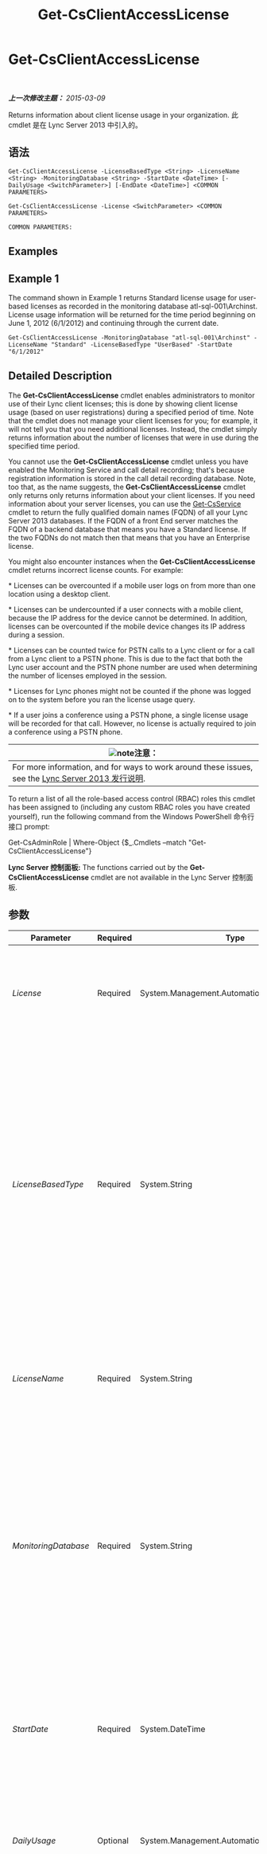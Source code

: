 ﻿---
title: Get-CsClientAccessLicense
TOCTitle: Get-CsClientAccessLicense
ms:assetid: 435062d3-b7f9-400c-9ce7-fb6b6ffce44a
ms:mtpsurl: https://technet.microsoft.com/zh-cn/library/JJ204853(v=OCS.15)
ms:contentKeyID: 49312678
ms.date: 05/19/2016
mtps_version: v=OCS.15
ms.translationtype: HT
---

# Get-CsClientAccessLicense

 

_**上一次修改主题：** 2015-03-09_

Returns information about client license usage in your organization. 此 cmdlet 是在 Lync Server 2013 中引入的。

## 语法

    Get-CsClientAccessLicense -LicenseBasedType <String> -LicenseName <String> -MonitoringDatabase <String> -StartDate <DateTime> [-DailyUsage <SwitchParameter>] [-EndDate <DateTime>] <COMMON PARAMETERS>

    Get-CsClientAccessLicense -License <SwitchParameter> <COMMON PARAMETERS>

    COMMON PARAMETERS:

## Examples

## Example 1

The command shown in Example 1 returns Standard license usage for user-based licenses as recorded in the monitoring database atl-sql-001\\Archinst. License usage information will be returned for the time period beginning on June 1, 2012 (6/1/2012) and continuing through the current date.

    Get-CsClientAccessLicense -MonitoringDatabase "atl-sql-001\Archinst" -LicenseName "Standard" -LicenseBasedType "UserBased" -StartDate "6/1/2012"

## Detailed Description

The **Get-CsClientAccessLicense** cmdlet enables administrators to monitor use of their Lync client licenses; this is done by showing client license usage (based on user registrations) during a specified period of time. Note that the cmdlet does not manage your client licenses for you; for example, it will not tell you that you need additional licenses. Instead, the cmdlet simply returns information about the number of licenses that were in use during the specified time period.

You cannot use the **Get-CsClientAccessLicense** cmdlet unless you have enabled the Monitoring Service and call detail recording; that's because registration information is stored in the call detail recording database. Note, too that, as the name suggests, the **Get-CsClientAccessLicense** cmdlet only returns only returns information about your client licenses. If you need information about your server licenses, you can use the [Get-CsService](get-csservice.md) cmdlet to return the fully qualified domain names (FQDN) of all your Lync Server 2013 databases. If the FQDN of a front End server matches the FQDN of a backend database that means you have a Standard license. If the two FQDNs do not match then that means that you have an Enterprise license.

You might also encounter instances when the **Get-CsClientAccessLicense** cmdlet returns incorrect license counts. For example:

\* Licenses can be overcounted if a mobile user logs on from more than one location using a desktop client.

\* Licenses can be undercounted if a user connects with a mobile client, because the IP address for the device cannot be determined. In addition, licenses can be overcounted if the mobile device changes its IP address during a session.

\* Licenses can be counted twice for PSTN calls to a Lync client or for a call from a Lync client to a PSTN phone. This is due to the fact that both the Lync user account and the PSTN phone number are used when determining the number of licenses employed in the session.

\* Licenses for Lync phones might not be counted if the phone was logged on to the system before you ran the license usage query.

\* If a user joins a conference using a PSTN phone, a single license usage will be recorded for that call. However, no license is actually required to join a conference using a PSTN phone.

<table>
<thead>
<tr class="header">
<th><img src="images/Dn783119.note(OCS.15).gif" title="note" alt="note" />注意：</th>
</tr>
</thead>
<tbody>
<tr class="odd">
<td>For more information, and for ways to work around these issues, see the <a href="lync-server-2013-release-notes.md">Lync Server 2013 发行说明</a>.</td>
</tr>
</tbody>
</table>


To return a list of all the role-based access control (RBAC) roles this cmdlet has been assigned to (including any custom RBAC roles you have created yourself), run the following command from the Windows PowerShell 命令行接口 prompt:

Get-CsAdminRole | Where-Object {$\_.Cmdlets –match "Get-CsClientAccessLicense"}

**Lync Server 控制面板:** The functions carried out by the **Get-CsClientAccessLicense** cmdlet are not available in the Lync Server 控制面板.

## 参数


<table>
<colgroup>
<col style="width: 25%" />
<col style="width: 25%" />
<col style="width: 25%" />
<col style="width: 25%" />
</colgroup>
<thead>
<tr class="header">
<th>Parameter</th>
<th>Required</th>
<th>Type</th>
<th>Description</th>
</tr>
</thead>
<tbody>
<tr class="odd">
<td><p><em>License</em></p></td>
<td><p>Required</p></td>
<td><p>System.Management.Automation.SwitchParameter</p></td>
<td><p>Returns the available license names. This parameter cannot be used with any other parameters; this is the only valid syntax:</p>
<p>Get-CsClientAccessLicense -License</p></td>
</tr>
<tr class="even">
<td><p><em>LicenseBasedType</em></p></td>
<td><p>Required</p></td>
<td><p>System.String</p></td>
<td><p>Indicates whether the license is UserBased or DeviceBased. With UserBased licenses, each user who accesses Lync Server is required to have a client access license, regardless of the number of devices he or she uses to access Lync Server. With DeviceBased licenses, each device used to access Lync Server requires a separate license.</p>
<p>User-based licensing is typically recommended for users who are not always on site, and who might access Lync Server using any number of different devices. Device-based licensing is aimed at on-site users who typically access Lync Server only through shared devices (such as their desktop computer).</p></td>
</tr>
<tr class="odd">
<td><p><em>LicenseName</em></p></td>
<td><p>Required</p></td>
<td><p>System.String</p></td>
<td><p>Indicates the kind of license being retrieved. Valid values are:</p>
<p>* Standard</p>
<p>* Enterprise</p>
<p>* Plus</p></td>
</tr>
<tr class="even">
<td><p><em>MonitoringDatabase</em></p></td>
<td><p>Required</p></td>
<td><p>System.String</p></td>
<td><p>SQL Server instance for the monitoring database. This is typically specified by using the fully qualified domain name of the SQL Server computer and SQL Server instance of the monitoring database. For example:</p>
<p>-MonitoringDatabase &quot;atl-sql-001.litwareinc.com\archinst&quot;</p>
<p>If the monitoring database is in the default SQL Server instance then you only need to specify the FQDN of the computer running SQL Server:</p>
<p>-MonitoringDatabase &quot;atl-sql-001.litwareinc.com&quot;</p></td>
</tr>
<tr class="odd">
<td><p><em>StartDate</em></p></td>
<td><p>Required</p></td>
<td><p>System.DateTime</p></td>
<td><p>Beginning date for the time period for which client license usage should be checked. For example, using the US English format the StartDate parameter might look like this:</p>
<p>-StartDate &quot;1/1/2012&quot;</p>
<p>The StartDate must be earlier than the EndDate.</p></td>
</tr>
<tr class="even">
<td><p><em>DailyUsage</em></p></td>
<td><p>Optional</p></td>
<td><p>System.Management.Automation.SwitchParameter</p></td>
<td><p>If specified, license usage is broken down on a day-by-day basis for the specified time period. If not specified, then license usage is summarized for the specified time period.</p></td>
</tr>
<tr class="odd">
<td><p><em>EndDate</em></p></td>
<td><p>Optional</p></td>
<td><p>System.DateTime</p></td>
<td><p>Ending date for the time period for which client license usage should be checked. For example:</p>
<p>-EndDate &quot;2/1/2012&quot;</p>
<p>The EndDate must be later than the StartDate. Note that the end date does not appear in the output when you call the <strong>Get-CsClientAccessLicense</strong> cmdlet.</p></td>
</tr>
</tbody>
</table>


## Input Types

None. The **Get-CsClientAccessLicense** cmdlet does not accept pipelined input.

## Return Types

The **Get-CsClientAccessLicense** cmdlet returns licensing information.

## 另请参阅

#### 其他资源

[Get-CsUser](get-csuser.md)

